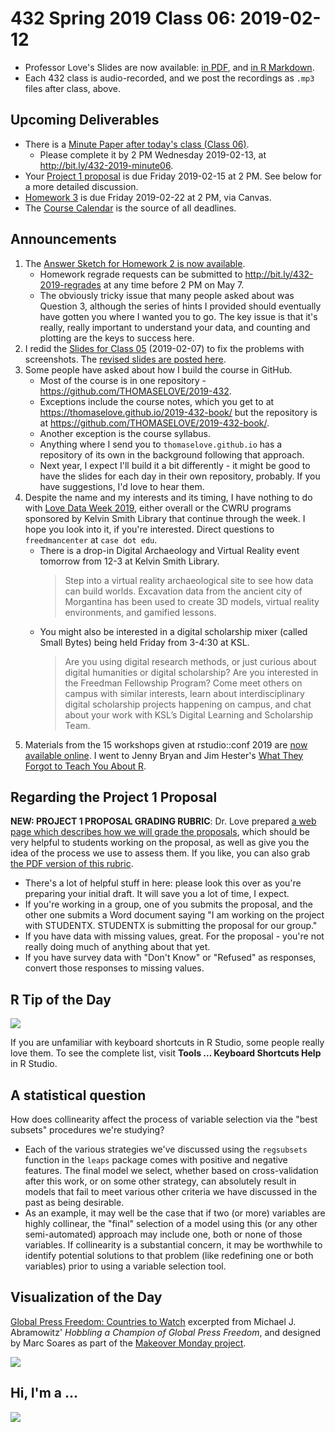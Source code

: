 # 432 Spring 2019 Class 06: 2019-02-12

- Professor Love's Slides are now available: [in PDF](https://github.com/THOMASELOVE/2019-432/blob/master/slides/class06/432_2019_slides06.pdf), and [in R Markdown](https://github.com/THOMASELOVE/2019-432/blob/master/slides/class06/432_2019_slides06.Rmd). 
- Each 432 class is audio-recorded, and we post the recordings as `.mp3` files after class, above.

## Upcoming Deliverables

- There is a [Minute Paper after today's class (Class 06)](http://bit.ly/432-2019-minute06).
    - Please complete it by 2 PM Wednesday 2019-02-13, at http://bit.ly/432-2019-minute06.
- Your [Project 1 proposal](https://github.com/THOMASELOVE/2019-432/tree/master/projects/project1) is due Friday 2019-02-15 at 2 PM. See below for a more detailed discussion.
- [Homework 3](https://github.com/THOMASELOVE/2019-432/tree/master/homework/homework3) is due Friday 2019-02-22 at 2 PM, via Canvas.
- The [Course Calendar](https://github.com/THOMASELOVE/2019-432/blob/master/calendar.md) is the source of all deadlines.

## Announcements

1. The [Answer Sketch for Homework 2 is now available](https://github.com/THOMASELOVE/2019-432/tree/master/homework/homework2/sketch_hw02).
    - Homework regrade requests can be submitted to http://bit.ly/432-2019-regrades at any time before 2 PM on May 7.
    - The obviously tricky issue that many people asked about was Question 3, although the series of hints I provided should eventually have gotten you where I wanted you to go. The key issue is that it's really, really important to understand your data, and counting and plotting are the keys to success here.
2. I redid the [Slides for Class 05](https://github.com/THOMASELOVE/2019-432/tree/master/slides/class05) (2019-02-07) to fix the problems with screenshots. The [revised slides are posted here](https://github.com/THOMASELOVE/2019-432/tree/master/slides/class05).
3. Some people have asked about how I build the course in GitHub. 
    - Most of the course is in one repository - https://github.com/THOMASELOVE/2019-432. 
    - Exceptions include the course notes, which you get to at https://thomaselove.github.io/2019-432-book/ but the repository is at https://github.com/THOMASELOVE/2019-432-book/. 
    - Another exception is the course syllabus. 
    - Anything where I send you to `thomaselove.github.io` has a repository of its own in the background following that approach. 
    - Next year, I expect I'll build it a bit differently - it might be good to have the slides for each day in their own repository, probably. If you have suggestions, I'd love to hear them.
4. Despite the name and my interests and its timing, I have nothing to do with [Love Data Week 2019](https://lovedataweek.org/), either overall or the CWRU programs sponsored by Kelvin Smith Library that continue through the week. I hope you look into it, if you're interested. Direct questions to `freedmancenter` at `case dot edu`.
    - There is a drop-in Digital Archaeology and Virtual Reality event tomorrow from 12-3 at Kelvin Smith Library.
        > Step into a virtual reality archaeological site to see how data can build worlds. Excavation data from the ancient city of Morgantina has been used to create 3D models, virtual reality environments, and gamified lessons.
    - You might also be interested in a digital scholarship mixer (called Small Bytes) being held Friday from 3-4:30 at KSL.
        > Are you using digital research methods, or just curious about digital humanities or digital scholarship? Are you interested in the Freedman Fellowship Program? Come meet others on campus with similar interests, learn about interdisciplinary digital scholarship projects happening on campus, and chat about your work with KSL’s Digital Learning and Scholarship Team.
5. Materials from the 15 workshops given at rstudio::conf 2019 are [now available online](https://blog.rstudio.com/2019/02/06/rstudio-conf-2019-workshops). I went to Jenny Bryan and Jim Hester's [What They Forgot to Teach You About R](https://rstd.io/wtf-2019-rsc).

## Regarding the Project 1 Proposal

**NEW: PROJECT 1 PROPOSAL GRADING RUBRIC**: Dr. Love prepared [a web page which describes how we will grade the proposals](https://github.com/THOMASELOVE/2019-432/blob/master/projects/project1/project1_proposal_rubric.md), which should be very helpful to students working on the proposal, as well as give you the idea of the process we use to assess them. If you like, you can also grab [the PDF version of this rubric](https://github.com/THOMASELOVE/2019-432/blob/master/projects/project1/project1_proposal_rubric.pdf).

- There's a lot of helpful stuff in here: please look this over as you're preparing your initial draft. It will save you a lot of time, I expect.
- If you're working in a group, one of you submits the proposal, and the other one submits a Word document saying "I am working on the project with STUDENTX. STUDENTX is submitting the proposal for our group."
- If you have data with missing values, great. For the proposal - you're not really doing much of anything about that yet.
- If you have survey data with "Don't Know" or "Refused" as responses, convert those responses to missing values.

## R Tip of the Day

![](https://github.com/THOMASELOVE/2019-432/blob/master/slides/class06/figures/rladies_tw.PNG)

If you are unfamiliar with keyboard shortcuts in R Studio, some people really love them. To see the complete list, visit **Tools ... Keyboard Shortcuts Help** in R Studio.

## A statistical question

How does collinearity affect the process of variable selection via the "best subsets" procedures we're studying?

- Each of the various strategies we've discussed using the `regsubsets` function in the `leaps` package comes with positive and negative features. The final model we select, whether based on cross-validation after this work, or on some other strategy, can absolutely result in models that fail to meet various other criteria we have discussed in the past as being desirable.
- As an example, it may well be the case that if two (or more) variables are highly collinear, the "final" selection of a model using this (or any other semi-automated) approach may include one, both or none of those variables. If collinearity is a substantial concern, it may be worthwhile to identify potential solutions to that problem (like redefining one or both variables) prior to using a variable selection tool.

## Visualization of the Day

[Global Press Freedom: Countries to Watch](https://datastudio.google.com/u/0/reporting/1xeSLn4-93Ha550Onqul4P4OtIFsZo9v7/page/CbUf) excerpted from Michael J. Abramowitz' *Hobbling a Champion of Global Press Freedom*, and designed by Marc Soares as part of the [Makeover Monday project](http://www.makeovermonday.co.uk/mm2019/).

![](https://github.com/THOMASELOVE/2019-432/blob/master/slides/class06/figures/soares.PNG)

## Hi, I'm a ...

![](https://github.com/THOMASELOVE/2019-432/blob/master/slides/class06/figures/witten-tw.PNG)
